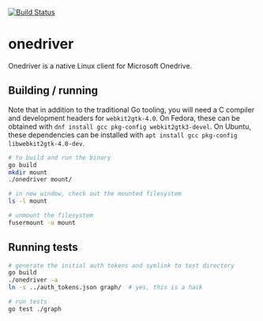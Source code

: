 [![Build Status](https://travis-ci.org/jstaf/onedriver.svg?branch=master)](https://travis-ci.org/jstaf/onedriver)

onedriver
======================================

Onedriver is a native Linux client for Microsoft Onedrive. 

## Building / running

Note that in addition to the traditional Go tooling, you will need a C
compiler and development headers for `webkit2gtk-4.0`. On Fedora, these can be
obtained with `dnf install gcc pkg-config webkit2gtk3-devel`. On Ubuntu, these
dependencies can be installed with 
`apt install gcc pkg-config libwebkit2gtk-4.0-dev`.

```bash
# to build and run the binary
go build
mkdir mount
./onedriver mount/

# in new window, check out the mounted filesystem
ls -l mount 

# unmount the filesystem
fusermount -u mount
```

## Running tests

```bash
# generate the initial auth tokens and symlink to test directory
go build
./onedriver -a
ln -s ../auth_tokens.json graph/  # yes, this is a hack

# run tests
go test ./graph
```
